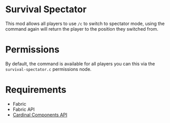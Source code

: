 # Survival Spectator
This mod allows all players to use `/c` to switch to spectator mode, using the command again will return the player to 
the position they switched from.

# Permissions
By default, the command is available for all players you can this via the `survival-spectator.c` permissions node.

# Requirements
- Fabric
- Fabric API
- [Cardinal Components API](https://modrinth.com/mod/cardinal-components-api)